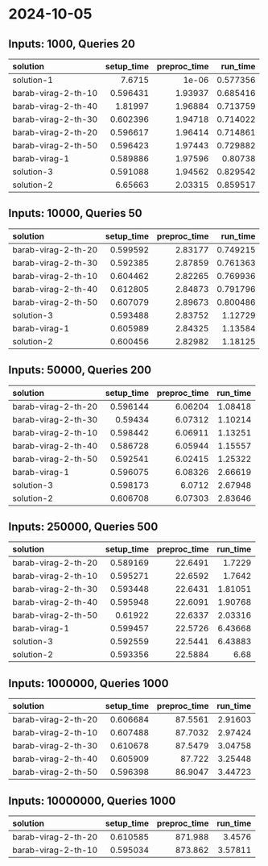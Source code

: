# 2024-10-05

## Inputs: 1000, Queries 20

| solution            |   setup_time |   preproc_time |   run_time |
|:--------------------|-------------:|---------------:|-----------:|
| solution-1          |     7.6715   |        1e-06   |   0.577356 |
| barab-virag-2-th-10 |     0.596431 |        1.93937 |   0.685416 |
| barab-virag-2-th-40 |     1.81997  |        1.96884 |   0.713759 |
| barab-virag-2-th-30 |     0.602396 |        1.94718 |   0.714022 |
| barab-virag-2-th-20 |     0.596617 |        1.96414 |   0.714861 |
| barab-virag-2-th-50 |     0.596423 |        1.97443 |   0.729882 |
| barab-virag-1       |     0.589886 |        1.97596 |   0.80738  |
| solution-3          |     0.591088 |        1.94562 |   0.829542 |
| solution-2          |     6.65663  |        2.03315 |   0.859517 |

## Inputs: 10000, Queries 50

| solution            |   setup_time |   preproc_time |   run_time |
|:--------------------|-------------:|---------------:|-----------:|
| barab-virag-2-th-20 |     0.599592 |        2.83177 |   0.749215 |
| barab-virag-2-th-30 |     0.592385 |        2.87859 |   0.761363 |
| barab-virag-2-th-10 |     0.604462 |        2.82265 |   0.769936 |
| barab-virag-2-th-40 |     0.612805 |        2.84873 |   0.791796 |
| barab-virag-2-th-50 |     0.607079 |        2.89673 |   0.800486 |
| solution-3          |     0.593488 |        2.83752 |   1.12729  |
| barab-virag-1       |     0.605989 |        2.84325 |   1.13584  |
| solution-2          |     0.600456 |        2.82982 |   1.18125  |

## Inputs: 50000, Queries 200

| solution            |   setup_time |   preproc_time |   run_time |
|:--------------------|-------------:|---------------:|-----------:|
| barab-virag-2-th-20 |     0.596144 |        6.06204 |    1.08418 |
| barab-virag-2-th-30 |     0.59434  |        6.07312 |    1.10214 |
| barab-virag-2-th-10 |     0.598442 |        6.06911 |    1.13251 |
| barab-virag-2-th-40 |     0.586728 |        6.05944 |    1.15557 |
| barab-virag-2-th-50 |     0.592541 |        6.02415 |    1.25322 |
| barab-virag-1       |     0.596075 |        6.08326 |    2.66619 |
| solution-3          |     0.598173 |        6.0712  |    2.67948 |
| solution-2          |     0.606708 |        6.07303 |    2.83646 |

## Inputs: 250000, Queries 500

| solution            |   setup_time |   preproc_time |   run_time |
|:--------------------|-------------:|---------------:|-----------:|
| barab-virag-2-th-20 |     0.589169 |        22.6491 |    1.7229  |
| barab-virag-2-th-10 |     0.595271 |        22.6592 |    1.7642  |
| barab-virag-2-th-30 |     0.593448 |        22.6431 |    1.81051 |
| barab-virag-2-th-40 |     0.595948 |        22.6091 |    1.90768 |
| barab-virag-2-th-50 |     0.61922  |        22.6337 |    2.03316 |
| barab-virag-1       |     0.599457 |        22.5726 |    6.43668 |
| solution-3          |     0.592559 |        22.5441 |    6.43883 |
| solution-2          |     0.593356 |        22.5884 |    6.68    |

## Inputs: 1000000, Queries 1000

| solution            |   setup_time |   preproc_time |   run_time |
|:--------------------|-------------:|---------------:|-----------:|
| barab-virag-2-th-20 |     0.606684 |        87.5561 |    2.91603 |
| barab-virag-2-th-10 |     0.607488 |        87.7032 |    2.97424 |
| barab-virag-2-th-30 |     0.610678 |        87.5479 |    3.04758 |
| barab-virag-2-th-40 |     0.605909 |        87.722  |    3.25448 |
| barab-virag-2-th-50 |     0.596398 |        86.9047 |    3.44723 |

## Inputs: 10000000, Queries 1000

| solution            |   setup_time |   preproc_time |   run_time |
|:--------------------|-------------:|---------------:|-----------:|
| barab-virag-2-th-20 |     0.610585 |        871.988 |    3.4576  |
| barab-virag-2-th-10 |     0.595034 |        873.862 |    3.57811 |